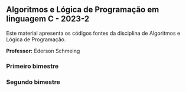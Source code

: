 ## Algoritmos e Lógica de Programação em linguagem C - 2023-2
Este material apresenta os códigos fontes da disciplina de Algoritmos e Lógica de Programação.

**Professor:** Ederson Schmeing

### Primeiro bimestre





### Segundo bimestre
